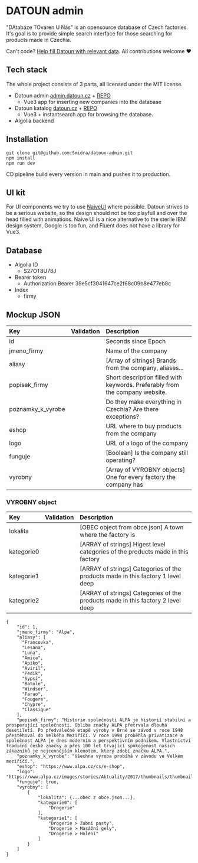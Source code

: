 # DATOUN admin
"DAtabáze TOváren U Nás" is an opensource database of Czech factories. It's goal is to provide simple search interface for those searching for products made in Czechia.

Can't code? [Help fill Datoun with relevant data](https://drive.google.com/drive/folders/1bB6mNt8FGW0a8gbauo0KqqMfvNPF1fI0?usp=share_link). All contributions welcome ❤️

## Tech stack
The whole project consists of 3 parts, all licensed under the MIT license.

- Datoun admin [admin.datoun.cz](https://admin.datoun.cz) + [REPO](https://github.com/Smidra/datoun-admin)
  - Vue3 app for inserting new companies into the database
- Datoun katalog [datoun.cz](https://datoun.cz) + [REPO](https://github.com/Smidra/datoun-katalog)
  - Vue3 + instantsearch app for browsing the database.
- Algolia backend

## Installation
```
git clone git@github.com:Smidra/datoun-admin.git
npm install
npm run dev
```
CD pipeline build every version in main and pushes it to production.

## UI kit
For UI components we try to use [NaiveUI](https://www.naiveui.com) where possible. Datoun strives to be a serious website, so the design should not be too playfull and over the head filled with animations. Naive UI is a nice alternative to the sterile IBM design system, Google is too fun, and Fluent does not have a library for Vue3.

## Database
* Algolia ID
  * S27OT8U78J
* Bearer token
  * Authorization:Bearer 39e5cf3041647ce2f68c09b8e477eb8c
* Index
  * firmy

## Mockup JSON
| Key           | Validation           | Description  |
| :------------- |:-------------| :-----|
| id |              |  Seconds since Epoch  |
| jmeno_firmy   |   |  Name of the company  |
| aliasy  |         |  [Array of sitrings] Brands from the company, aliases...  |
| popisek_firmy  |  |  Short description filled with keywords. Preferably from the company website.  |
| poznamky_k_vyrobe  |   |  Do they make everything in Czechia? Are there exceptions?  |
| eshop  |          |  URL where to buy products from the company  |
| logo  |           |  URL of a logo of the company  |
| funguje  |        |  [Boolean] Is the company still operating?  |
| vyrobny  |        |  [Array of VYROBNY objects] One for every factory the company has |

### VYROBNY object
| Key        | Validation           | Description  |
| :------------- |:-------------| :-----|
| lokalita  |     |  [OBEC object from obce.json] A town where the factory is  |
| kategorie0  |   |  [ARRAY of strings] Higest level categories of the products made in this factory |
| kategorie1  |   |  [ARRAY of strings] Categories of the products made in this factory 1 level deep |
| kategorie2  |   |  [ARRAY of strings] Categories of the products made in this factory 2 level deep |

```
{
    "id": 1,
    "jmeno_firmy": "Alpa",
    "aliasy": [
      "Francovka",
      "Lesana",
      "Luna",
      "Amica",
      "Apiko",
      "Aviril",
      "Pedik",
      "Sypsi",
      "Batole",
      "Windsor",
      "Farao",
      "Fougere",
      "Chypre",
      "Classique"
    ],
    "popisek_firmy": "Historie společnosti ALPA je historií stabilní a prosperující společnosti. Obliba značky ALPA přetrvala dlouhá desetiletí. Po předválečné etapě výroby v Brně se závod v roce 1948 přestěhoval do Velkého Meziříčí. V roce 1994 proběhla privatizace a společnost ALPA je dnes moderním a perspektivním podnikem. Vlastnictví tradiční české značky a přes 100 let trvající spokojenost našich zákazníků je nejcennějším klenotem, který zdobí značku ALPA.",
    "poznamky_k_vyrobe": "Všechna výroba probíhá v závodu ve Velkém meziříčí.",
    "eshop": "https://www.alpa.cz/cs/e-shop",
    "logo": "https://www.alpa.cz/images/stories/Aktuality/2017/thumbnails/thumbnails/AL_logoALPA_RGB.jpg",
    "funguje": true,
    "vyrobny": [
        {
            "lokalita": {...obec z obce.json...}, 
            "kategorie0": [
                "Drogerie"
            ],
            "kategorie1": [
                "Drogerie > Zubní pasty",
                "Drogerie > Masážní gely",
                "Drogerie > Holení"
            ]
        }
    ]
}
```
